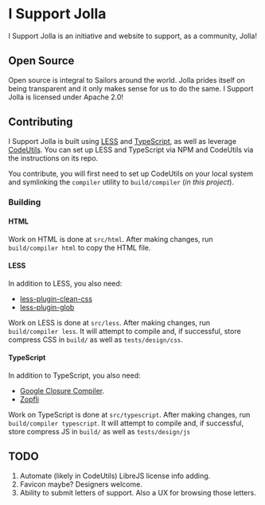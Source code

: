 # I Support Jolla #

I Support Jolla is an initiative and website to support, as a community, Jolla!

## Open Source ##

Open source is integral to Sailors around the world. Jolla prides itself on being transparent and it only makes sense for us to do the same. I Support Jolla is licensed under Apache 2.0!

## Contributing ##

I Support Jolla is built using [LESS](http://lesscss.org) and [TypeScript](http://typescriptlang.org), as well as leverage [CodeUtils](https://github.com/StroblIndustries/CodeUtils). You can set up LESS and TypeScript via NPM and CodeUtils via the instructions on its repo.

You contribute, you will first need to set up CodeUtils on your local system and symlinking the `compiler` utility to `build/compiler` (*in this project*).

### Building ###

#### HTML ####

Work on HTML is done at `src/html`. After making changes, run `build/compiler html` to copy the HTML file.

#### LESS ####

In addition to LESS, you also need:

- [less-plugin-clean-css](https://www.npmjs.com/package/less-plugin-clean-css)
- [less-plugin-glob](https://www.npmjs.com/package/less-plugin-glob)

Work on LESS is done at `src/less`. After making changes, run `build/compiler less`. It will attempt to compile and, if successful, store compress CSS in `build/` as well as `tests/design/css`.

#### TypeScript ####

In addition to TypeScript, you also need:

- [Google Closure Compiler](https://www.npmjs.com/package/closurecompiler).
- [Zopfli](https://github.com/google/zopfli)

Work on TypeScript is done at `src/typescript`. After making changes, run `build/compiler typescript`. It will attempt to compile and, if successful, store compress JS in `build/` as well as `tests/design/js`

## TODO ##

1. Automate (likely in CodeUtils) LibreJS license info adding.
2. Favicon maybe? Designers welcome.
3. Ability to submit letters of support. Also a UX for browsing those letters.